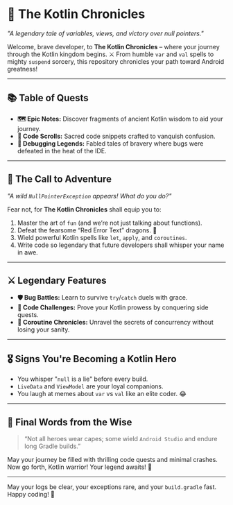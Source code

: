 # 📝 The Kotlin Chronicles

_"A legendary tale of variables, views, and victory over null pointers."_

Welcome, brave developer, to **The Kotlin Chronicles** – where your journey through the Kotlin kingdom begins. ⚔️ From humble `var` and `val` spells to mighty `suspend` sorcery, this repository chronicles your path toward Android greatness!

---

## 📚 **Table of Quests**
- **🗺️ Epic Notes:** Discover fragments of ancient Kotlin wisdom to aid your journey.
- **📜 Code Scrolls:** Sacred code snippets crafted to vanquish confusion.
- **🐞 Debugging Legends:** Fabled tales of bravery where bugs were defeated in the heat of the IDE.

---

## 🧙 **The Call to Adventure**
_"A wild `NullPointerException` appears! What do you do?"_

Fear not, for **The Kotlin Chronicles** shall equip you to:
1. Master the art of `fun` (and we’re not just talking about functions).
2. Defeat the fearsome “Red Error Text” dragons. 🐉
3. Wield powerful Kotlin spells like `let`, `apply`, and `coroutines`.
4. Write code so legendary that future developers shall whisper your name in awe.

---

## ⚔️ **Legendary Features**
- **🛡️ Bug Battles:** Learn to survive `try`/`catch` duels with grace.
- **🏹 Code Challenges:** Prove your Kotlin prowess by conquering side quests.
- **🧵 Coroutine Chronicles:** Unravel the secrets of concurrency without losing your sanity.

---

## 🎖️ **Signs You're Becoming a Kotlin Hero**
- You whisper "`null` is a lie" before every build.
- `LiveData` and `ViewModel` are your loyal companions.
- You laugh at memes about `var` vs `val` like an elite coder. 😂

---

## 🌟 **Final Words from the Wise**
> “Not all heroes wear capes; some wield `Android Studio` and endure long Gradle builds.”  

May your journey be filled with thrilling code quests and minimal crashes. Now go forth, Kotlin warrior! Your legend awaits! 🚀

---

May your logs be clear, your exceptions rare, and your `build.gradle` fast. Happy coding! 🎉
